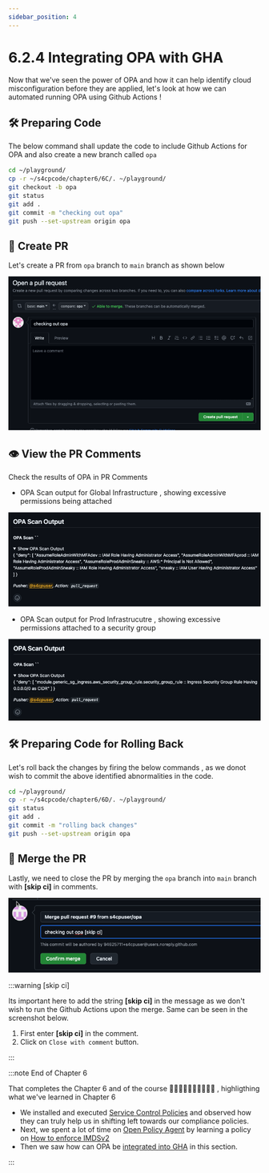 ```yaml
---
sidebar_position: 4
---
```


# 6.2.4 Integrating OPA with GHA

Now that we've seen the power of OPA and how it can help identify cloud misconfiguration before they are applied, let's look at how we can automated running OPA using Github Actions !

## 🛠️ Preparing Code

The below command shall update the code to include Github Actions for OPA and also create a new branch called `opa`

```bash
cd ~/playground/
cp -r ~/s4cpcode/chapter6/6C/. ~/playground/
git checkout -b opa
git status
git add .
git commit -m "checking out opa"
git push --set-upstream origin opa
```

## 🔄 Create PR 

Let's create a PR from `opa` branch to `main` branch as shown below

![](img/6B_5.png)

## 👁️ View the PR Comments

Check the results of OPA in PR Comments 

- OPA Scan output for Global Infrastructure , showing excessive permissions being attached

![](img/excess_admin_access.png)

- OPA Scan output for Prod Infrastrucutre , showing excessive permissions attached to a security group

![](img/excessive_security_group.png)

## 🛠️ Preparing Code for Rolling Back

Let's roll back the changes by firing the below commands , as we donot wish to commit the above identified abnormalities in the code.

```bash
cd ~/playground/
cp -r ~/s4cpcode/chapter6/6D/. ~/playground/
git status
git add .
git commit -m "rolling back changes"
git push --set-upstream origin opa
```

## 🔀 Merge the PR

Lastly, we need to close the PR by merging the `opa` branch into `main` branch with **[skip ci]** in comments.

![](img/merge_pr.png)

:::warning [skip ci]

Its important here to add the string **[skip ci]** in the message as we don't wish to run the Github Actions upon the merge.
Same can be seen in the screenshot below.

1. First enter **[skip ci]** in the comment.
2. Click on `Close with comment` button.

:::

:::note End of Chapter 6

That completes the Chapter 6 and of the course 🎉🎊🎉🎊🎉🎊🎉🎊🎉🥳 , highligthing what we've learned in Chapter 6

- We installed and executed [Service Control Policies](/docs/chapter6-securing-cloud/service_control_policies/introduction_to_scps.md) and observed how they can truly help us in shifting left towards our compliance policies.
- Next, we spent a lot of time on [Open Policy Agent](/docs/chapter6-securing-cloud/open_policy_agent/introduction_to_opa.md) by learning a policy on [How to enforce IMDSv2](/docs/chapter6-securing-cloud/open_policy_agent/enforcing_imdsv2.md)
- Then we saw how can OPA be [integrated into GHA](/docs/chapter6-securing-cloud/open_policy_agent/integrating_opa_gha.md) in this section.

:::



